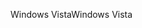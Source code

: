 <span data-ttu-id="11c40-101">Windows Vista</span><span class="sxs-lookup"><span data-stu-id="11c40-101">Windows Vista</span></span>